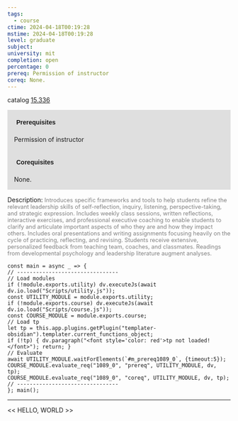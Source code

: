 ```yaml
---
tags:
  - course
ctime: 2024-04-18T00:19:28
mstime: 2024-04-18T00:19:28
level: graduate
subject: 
university: mit
completion: open
percentage: 0
prereq: Permission of instructor
coreq: None.
---
```


catalog [15.336](http://student.mit.edu/catalog/m15b.html#15.336)

<span style="display: block; padding: 15px; background-color: rgb(100, 100, 100, 0.2);"><font id="m_prereq1089_0" style="display: block; font-family: Arial, sans-serif; font-weight: bold; padding: 5px">Prerequisites</font><br><span id="prereq1089_0">Permission of instructor</span></span>
<span style="display: block; padding: 15px; background-color: rgb(100, 100, 100, 0.2);"><font id="m_coreq1089_0" style="display: block; font-family: Arial, sans-serif; font-weight: bold; padding: 5px">Corequisites</font><br><span id="coreq1089_0">None.</span></span>

<font style="">Description:</font>
<font style="color: grey; font-size: 0.8rem;">Introduces specific frameworks and tools to help students refine the relevant leadership skills of self-reflection, inquiry, listening, perspective-taking, and strategic expression. Includes weekly class sessions, written reflections, interactive exercises, and professional executive coaching to enable students to clarify and articulate important aspects of who they are and how they impact others. Includes oral presentations and writing assignments focusing heavily on the cycle of practicing, reflecting, and revising. Students receive extensive, personalized feedback from teaching team, coaches, and classmates. Readings from developmental psychology and leadership literature augment analyses.</font>

```dataviewjs
const main = async _ => {
// --------------------------------
// Load modules
if (!module.exports.utility) dv.executeJs(await dv.io.load("Scripts/utility.js"));
const UTILITY_MODULE = module.exports.utility;
if (!module.exports.course) dv.executeJs(await dv.io.load("Scripts/course.js"));
const COURSE_MODULE = module.exports.course;
// Load tp
let tp = this.app.plugins.getPlugin("templater-obsidian").templater.current_functions_object;
if (!tp) { dv.paragraph("<font style='color: red'>tp not loaded!</font>"); return; }
// Evaluate
await UTILITY_MODULE.waitForElements(`#m_prereq1089_0`, {timeout:5});
COURSE_MODULE.evaluate_req("1089_0", "prereq", UTILITY_MODULE, dv, tp);
COURSE_MODULE.evaluate_req("1089_0", "coreq", UTILITY_MODULE, dv, tp);
// --------------------------------
}; main();
```

---

<< HELLO, WORLD >>
